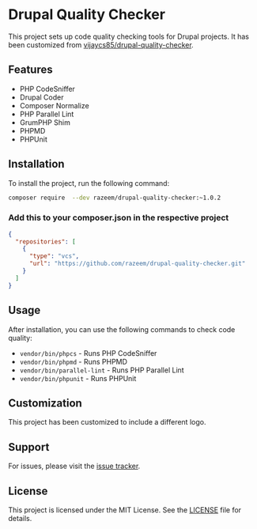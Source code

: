 # Drupal Quality Checker

This project sets up code quality checking tools for Drupal projects. It has been customized from [vijaycs85/drupal-quality-checker](https://github.com/vijaycs85/drupal-quality-checker).

## Features

- PHP CodeSniffer
- Drupal Coder
- Composer Normalize
- PHP Parallel Lint
- GrumPHP Shim
- PHPMD
- PHPUnit

## Installation

To install the project, run the following command:

```bash
composer require  --dev razeem/drupal-quality-checker:~1.0.2
```

### Add this to your composer.json in the respective project

```json
{
  "repositories": [
    {
      "type": "vcs",
      "url": "https://github.com/razeem/drupal-quality-checker.git"
    }
  ]
}
```

## Usage

After installation, you can use the following commands to check code quality:

- `vendor/bin/phpcs` - Runs PHP CodeSniffer
- `vendor/bin/phpmd` - Runs PHPMD
- `vendor/bin/parallel-lint` - Runs PHP Parallel Lint
- `vendor/bin/phpunit` - Runs PHPUnit

## Customization

This project has been customized to include a different logo.

## Support

For issues, please visit the [issue tracker](https://github.com/razeem/drupal-quality-checker/issues).

## License

This project is licensed under the MIT License. See the [LICENSE](LICENSE) file for details.
